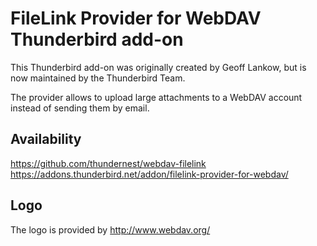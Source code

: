 FileLink Provider for WebDAV Thunderbird add-on
=========================================================

This Thunderbird add-on was originally created by Geoff Lankow, but is now maintained by the Thunderbird Team.

The provider allows to upload large attachments to a WebDAV account instead of sending them by email.

Availability
------------

https://github.com/thundernest/webdav-filelink<br/>
https://addons.thunderbird.net/addon/filelink-provider-for-webdav/

Logo
-------

The logo is provided by http://www.webdav.org/
